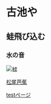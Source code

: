 # 古池や
## 蛙飛び込む
### 水の音

![蛙](47-13639641_1.jpg"蛙ではない")

[松尾芭蕉](https://r-ijin.com/matuo-basyou/)

[testページ](./test.html)
